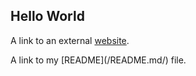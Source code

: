## Hello World

<p>A link to an external <a href="https://www.google.com/" title="Title"> website</a>.</p>

<p>A link to my [README](/README.md/) file.</p>
